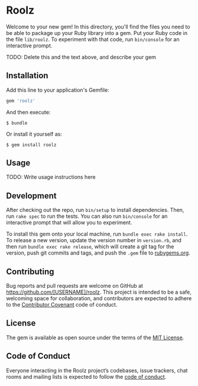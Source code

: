 # Roolz

Welcome to your new gem! In this directory, you'll find the files you need to be able to package up your Ruby library into a gem. Put your Ruby code in the file `lib/roolz`. To experiment with that code, run `bin/console` for an interactive prompt.

TODO: Delete this and the text above, and describe your gem

## Installation

Add this line to your application's Gemfile:

```ruby
gem 'roolz'
```

And then execute:

    $ bundle

Or install it yourself as:

    $ gem install roolz

## Usage

TODO: Write usage instructions here

## Development

After checking out the repo, run `bin/setup` to install dependencies. Then, run `rake spec` to run the tests. You can also run `bin/console` for an interactive prompt that will allow you to experiment.

To install this gem onto your local machine, run `bundle exec rake install`. To release a new version, update the version number in `version.rb`, and then run `bundle exec rake release`, which will create a git tag for the version, push git commits and tags, and push the `.gem` file to [rubygems.org](https://rubygems.org).

## Contributing

Bug reports and pull requests are welcome on GitHub at https://github.com/[USERNAME]/roolz. This project is intended to be a safe, welcoming space for collaboration, and contributors are expected to adhere to the [Contributor Covenant](http://contributor-covenant.org) code of conduct.

## License

The gem is available as open source under the terms of the [MIT License](https://opensource.org/licenses/MIT).

## Code of Conduct

Everyone interacting in the Roolz project’s codebases, issue trackers, chat rooms and mailing lists is expected to follow the [code of conduct](https://github.com/[USERNAME]/roolz/blob/master/CODE_OF_CONDUCT.md).
